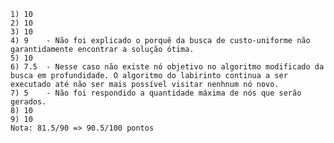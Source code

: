     1) 10
    2) 10
    3) 10
    4) 9    - Não foi explicado o porquê da busca de custo-uniforme não garantidamente encontrar a solução ótima.
    5) 10
    6) 7.5  - Nesse caso não existe nó objetivo no algoritmo modificado da busca em profundidade. O algoritmo do labirinto continua a ser executado até não ser mais possível visitar nenhnum nó novo.
    7) 5    - Não foi respondido a quantidade máxima de nós que serão gerados.
    8) 10
    9) 10
    Nota: 81.5/90 => 90.5/100 pontos
